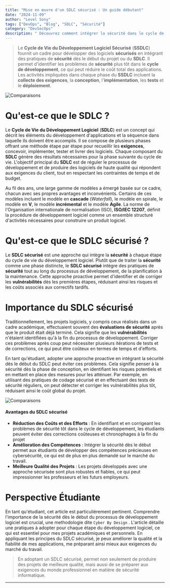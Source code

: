 ```yaml
---
title: "Mise en œuvre d'un SDLC sécurisé : Un guide débutant"
date: "2024-11-09"
author: "Level Sony"
tags: ["DevOps", "Blog", "SDLC", "Sécurité"]
category: "DevSecOps"
description: " Découvrez comment intégrer la sécurité dans le cycle de vie du développement logiciel (SDLC) pour créer des applications robustes et sécurisées dès le départ."
---
```



>Le **Cycle de Vie du Développement Logiciel Sécurisé** (**SSDLC**) fournit un cadre pour développer des logiciels **sécurisés** en intégrant des pratiques de **sécurité** dès le début du projet ou du **SDLC**. Il permet d'identifier les problèmes de **sécurité** plus tôt dans le **cycle de développement**, ce qui peut réduire le coût total des applications. Les activités impliquées dans chaque phase du **SSDLC** incluent la **collecte des exigences**, la **conception**, l'**implémentation**, les **tests** et le **déploiement**.

![Comparaisons](/images/sdlc/1.png)

# Qu'est-ce que le **SDLC** ?

 Le **Cycle de Vie du Développement Logiciel** (**SDLC**) est un concept qui décrit les éléments du développement d'applications et la séquence dans laquelle ils doivent être accomplis. Il se compose de plusieurs phases offrant une méthode étape par étape pour recueillir les **exigences**, concevoir, implémenter, tester et livrer des logiciels. Chaque composant du **SDLC** génère des résultats nécessaires pour la phase suivante du cycle de vie. L'objectif principal du **SDLC** est de réguler le processus de développement et de produire des logiciels de haute qualité qui répondent aux exigences du client, tout en respectant les contraintes de temps et de budget.

 Au fil des ans, une large gamme de modèles a émergé basée sur ce cadre, chacun avec ses propres avantages et inconvénients. Certains de ces modèles incluent le modèle en **cascade** (*Waterfall*), le modèle en spirale, le modèle en **V**, le modèle **incrémental** et le modèle **Agile**. La norme de l'Organisation internationale de normalisation (ISO), **ISO/IEC 12207**, définit la procédure de développement logiciel comme un ensemble structuré d'activités nécessaires pour construire un produit logiciel.

# Qu'est-ce que le **SDLC sécurisé** ?
 
 Le **SDLC sécurisé** est une approche qui intègre la **sécurité** à chaque étape du cycle de vie du développement logiciel. Plutôt que de traiter la **sécurité** comme une phase distincte, le **SDLC sécurisé** intègre des pratiques de **sécurité** tout au long du processus de développement, de la planification à la maintenance. Cette approche proactive permet d'identifier et de corriger les **vulnérabilités** dès les premières étapes, réduisant ainsi les risques et les coûts associés aux correctifs tardifs.


# Importance du **SDLC sécurisé**

 Traditionnellement, les projets logiciels, y compris ceux réalisés dans un cadre académique, effectuaient souvent des **évaluations de sécurité** après que le produit était déjà terminé. Cela signifie que les **vulnérabilités** n'étaient identifiées qu'à la fin du processus de développement. Corriger ces problèmes après coup peut nécessiter plusieurs itérations de tests et de corrections, ce qui peut être coûteux en termes de temps et d'efforts.

 En tant qu'étudiant, adopter une approche proactive en intégrant la sécurité dès le début du SDLC peut éviter ces problèmes. Cela signifie penser à la sécurité dès la phase de conception, en identifiant les risques potentiels et en mettant en place des mesures pour les atténuer. Par exemple, en utilisant des pratiques de codage sécurisé et en effectuant des tests de sécurité réguliers, on peut détecter et corriger les vulnérabilités plus tôt, réduisant ainsi le coût global du projet.



![Comparaisons](/images/sdlc/2.png)

#### Avantages du SDLC sécurisé

- **Réduction des Coûts et des Efforts** : En identifiant et en corrigeant les problèmes de sécurité tôt dans le cycle de développement, les étudiants peuvent éviter des corrections coûteuses et chronophages à la fin du projet
- **Amélioration des Compétences** : Intégrer la sécurité dès le début permet aux étudiants de développer des compétences précieuses en cybersécurité, ce qui est de plus en plus demandé sur le marché du travail.
- **Meilleure Qualité des Projets** : Les projets développés avec une approche sécurisée sont plus robustes et fiables, ce qui peut impressionner les professeurs et les futurs employeurs.


# Perspective Étudiante

En tant qu'étudiant, cet article est particulièrement pertinent. Comprendre l'importance de la sécurité dès le début du processus de développement logiciel est crucial, une methodologie dite `Cyber By Design` . L'article détaille une pratiques à adopter pour chaque étape du développement logiciel, ce qui est essentiel pour mes projets académiques et personnels. En appliquant les principes du SDLC sécurisé, je peux améliorer la qualité et la fiabilité de mes applications, me préparant ainsi mieux aux exigences du marché du travail.


> En adoptant un SDLC sécurisé, permet non seulement de produire des projets de meilleure qualité, mais aussi de se préparer aux exigences du monde professionnel en matière de sécurité informatique.

---

 
